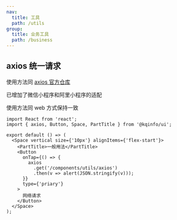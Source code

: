 ```yaml
---
nav:
  title: 工具
  path: /utils
group:
  title: 业务工具
  path: /business
---
```


## axios 统一请求

使用方法同 [axios 官方仓库](https://github.com/axios/axios)

已增加了微信小程序和阿里小程序的适配

使用方法同 web 方式保持一致

```tsx
import React from 'react';
import { axios, Button, Space, PartTitle } from '@kqinfo/ui';

export default () => (
  <Space vertical size={'10px'} alignItems={'flex-start'}>
    <PartTitle>一般用法</PartTitle>
    <Button
      onTap={() => {
        axios
          .get('/components/utils/axios')
          .then(v => alert(JSON.stringify(v)));
      }}
      type={'priary'}
    >
      网络请求
    </Button>
  </Space>
);
```
